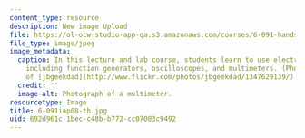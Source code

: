 ```yaml
---
content_type: resource
description: New image Upload
file: https://ol-ocw-studio-app-qa.s3.amazonaws.com/courses/6-091-hands-on-introduction-to-electrical-engineering-lab-skills-january-iap-2008/692d961c1becc48bb772cc07003c9492_6-091iap08-th.jpg
file_type: image/jpeg
image_metadata:
  caption: In this lecture and lab course, students learn to use electrical instruments
    including function generators, oscilloscopes, and multimeters. (Photograph courtesy
    of [jbgeekdad](http://www.flickr.com/photos/jbgeekdad/1347629139/) on Flickr.)
  credit: ''
  image-alt: Photograph of a multimeter.
resourcetype: Image
title: 6-091iap08-th.jpg
uid: 692d961c-1bec-c48b-b772-cc07003c9492
---
```

